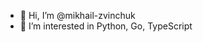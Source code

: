 - 👋 Hi, I’m @mikhail-zvinchuk
- 👀 I’m interested in Python, Go, TypeScript

<!---
mikhail-zvinchuk/mikhail-zvinchuk is a ✨ special ✨ repository because its `README.md` (this file) appears on your GitHub profile.
You can click the Preview link to take a look at your changes.
--->

